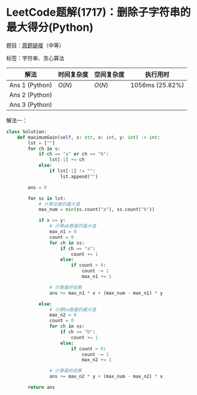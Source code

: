# LeetCode题解(1717)：删除子字符串的最大得分(Python)

题目：[原题链接](https://leetcode-cn.com/problems/maximum-score-from-removing-substrings/)（中等）

标签：字符串、贪心算法

| 解法           | 时间复杂度 | 空间复杂度 | 执行用时        |
| -------------- | ---------- | ---------- | --------------- |
| Ans 1 (Python) | $O(N)$     | $O(N)$     | 1056ms (25.82%) |
| Ans 2 (Python) |            |            |                 |
| Ans 3 (Python) |            |            |                 |

解法一：

```python
class Solution:
    def maximumGain(self, s: str, x: int, y: int) -> int:
        lst = [""]
        for ch in s:
            if ch == "a" or ch == "b":
                lst[-1] += ch
            else:
                if lst[-1] != "":
                    lst.append("")

        ans = 0

        for ss in lst:
            # 计算总数的最大值
            max_num = min(ss.count("a"), ss.count("b"))

            if x >= y:
                # 计算ab数量的最大值
                max_n1 = 0
                count = 0
                for ch in ss:
                    if ch == "a":
                        count += 1
                    else:
                        if count > 0:
                            count -= 1
                            max_n1 += 1

                # 计算最终结果
                ans += max_n1 * x + (max_num - max_n1) * y

            else:
                # 计算ba数量的最大值
                max_n2 = 0
                count = 0
                for ch in ss:
                    if ch == "b":
                        count += 1
                    else:
                        if count > 0:
                            count -= 1
                            max_n2 += 1

                # 计算最终结果
                ans += max_n2 * y + (max_num - max_n2) * x

        return ans
```

